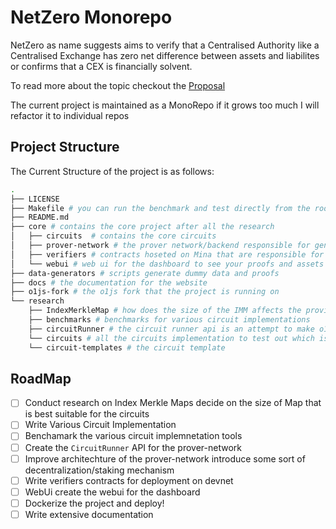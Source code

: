 # NetZero Monorepo

NetZero as name suggests aims to verify that a Centralised Authority like a Centralised Exchange has zero net difference between assets and liabilites or confirms that a CEX is financially solvent.

To read more about the topic checkout the [Proposal](https://github.com/0xnullifier/NetZero/tree/main/docs/Proposal.md)

The current project is maintained as a MonoRepo if it grows too much I will refactor it to individual repos

## Project Structure

The Current Structure of the project is as follows:

```bash
.
├── LICENSE 
├── Makefile # you can run the benchmark and test directly from the root folder
├── README.md 
├── core # contains the core project after all the research
│   ├── circuits  # contains the core circuits
│   ├── prover-network # the prover network/backend responsible for generating proofs
│   ├── verifiers # contracts hoseted on Mina that are responsible for verifications
│   └── webui # web ui for the dashboard to see your proofs and assets
├── data-generators # scripts generate dummy data and proofs
├── docs # the documentation for the website
├── o1js-fork # the o1js fork that the project is running on
└── research
    ├── IndexMerkleMap # how does the size of the IMM affects the proving/generating times
    ├── benchmarks # benchmarks for various circuit implementations
    ├── circuitRunner # the circuit runner api is an attempt to make o1js circuits run in a fork faster
    └── circuits # all the circuits implementation to test out which is the best check the proposal for more
    └── circuit-templates # the circuit template

```

## RoadMap

- [ ] Conduct research on Index Merkle Maps decide on the size of Map that is best suitable for the circuits
- [ ] Write Various Circuit Implementation
- [ ] Benchamark the various circuit implemnetation tools
- [ ] Create the `CircuitRunner` API for the prover-network
- [ ] Improve architechture of the prover-network introduce some sort of decentralization/staking mechanism
- [ ] Write verifiers contracts for deployment on devnet
- [ ] WebUi create the webui for the dashboard
- [ ] Dockerize the project and deploy!
- [ ] Write extensive documentation
